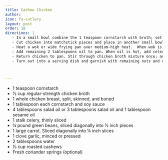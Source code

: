 ```yaml
---
title: Cashew Chicken
author:
icon: fa-cutlery
layout: post
order: 18
directions: |
   - In a small bowl combine the 1 teaspoon cornstarch with broth; set aside.
   - Cut chicken into matchstick pieces and place in another small bowl.  Add the 1 tablespoon cornstarch and soy; mix well and set aside
   - Heat a wok or wide frying pan over medium-high heat.  When wok is hot, add 2 tablespoons of the oil. When oil is hot add chicken and stir-fry until chicken is opaque (about 3 minutes); remove from work and set aside.
   - Add remaining 2 tablespoons oil to pan. When oil is hot, add celery; beans, carrot, onion, add garlic; stir-fry for 1 minute. Add water; cover and cook until vegetables are just tender-crisp (about 3 minutes).
   - Return chicken to pan. Stir through chicken broth mixture once; add to wok and cook, stirring, until sauce bubbles and thickens. Stir in most of the cashews, reserving some for garnish.
   - Turn out into a serving dish and garnish with remaining nuts and coriander springs, if desired.



---
```


<ul>
	<li>1 teaspoon cornstarch</li>
	<li>½ cup regular-strength chicken broth</li>
	<li>1 whole chicken breast, split, skinned, and boned</li>
	<li>1 tablespoon each cornstarch and soy sauce</li>
	<li>4 tablespoons salad oil or 3 tablespoons salad oil and 1 tablespoon sesame oil</li>
	<li>1 stalk celery, thinly sliced</li>
	<li>¼ pound green beans, sliced diagonally into ½ inch pieces</li>
	<li>1 large carrot. Sliced diagonally into ¼ inch slices</li>
	<li>1 clove garlic, minced or pressed</li>
	<li>2 tablespoons water</li>
	<li>⅓ cup roasted cashews</li>
	<li>Fresh coriander springs (optional)</li>
</ul>